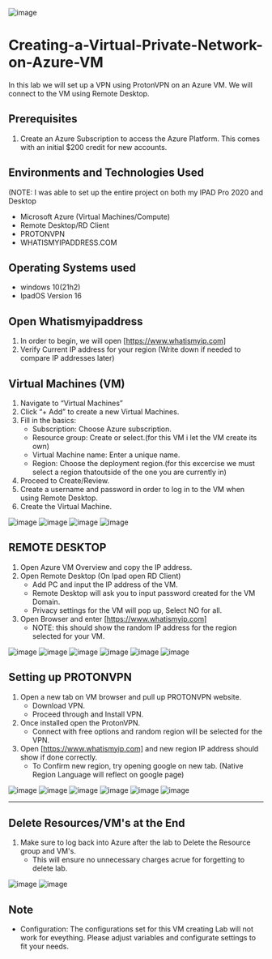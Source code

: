 ![image](https://github.com/Richan21/Creating-a-Virtual-Private-Network-on-Azure-VM/assets/153684298/7813a688-9490-4850-bdff-89177b8e085b)

# Creating-a-Virtual-Private-Network-on-Azure-VM
In this lab we will set up a VPN using ProtonVPN on an Azure VM. We will connect to the VM using Remote Desktop.

## Prerequisites
1. Create an Azure Subscription to access the Azure Platform. This comes with an initial $200 credit for new accounts.

<h2>Environments and Technologies Used</h2>
(NOTE: I was able to set up the entire project on both my IPAD Pro 2020 and Desktop

- Microsoft Azure (Virtual Machines/Compute)
- Remote Desktop/RD Client
- PROTONVPN
- WHATISMYIPADDRESS.COM


<h2>Operating Systems used</h2>

- windows 10(21h2)
- IpadOS Version 16

## Open Whatismyipaddress
1. In order to begin, we will open [https://www.whatismyip.com]
2. Verify Current IP address for your region (Write down if needed to compare IP addresses later)

## Virtual Machines (VM)
1. Navigate to “Virtual Machines”
2. Click “+ Add” to create a new Virtual Machines.
3. Fill in the basics:
   - Subscription: Choose Azure subscription.
   - Resource group: Create or select.(for this VM i let the VM create its own)
   - Virtual Machine name: Enter a unique name.
   - Region: Choose the deployment region.(for this excercise we must select a region thatoutside of the one you are currently in)
4. Proceed to Create/Review.
5. Create a username and password in order to log in to the VM when using Remote Desktop.
6. Create the Virtual Machine.

![image](https://github.com/Richan21/How-to-Implement-a-SOC-in-AZURE/assets/153684298/3a2baf83-9253-4cda-810c-638bb234791c)
![image](https://github.com/Richan21/Creating-a-Virtual-Private-Network-on-Azure-VM/assets/153684298/ee907031-0c09-426f-be74-b7dc3878cee1)
![image](https://github.com/Richan21/Creating-a-Virtual-Private-Network-on-Azure-VM/assets/153684298/952b0b4d-35db-4fa7-b5eb-b69719888e21)
![image](https://github.com/Richan21/How-to-Implement-a-SOC-in-AZURE/assets/153684298/726c6b5a-c4dc-4e49-ab78-d130428e5d8c)

## REMOTE DESKTOP
1. Open Azure VM Overview and copy the IP address.
2. Open Remote Desktop (On Ipad open RD Client)
   - Add PC and input the IP address of the VM.
   - Remote Desktop will ask you to input password created for the VM Domain.
   - Privacy settings for the VM will pop up, Select NO for all.
5. Open Browser and enter [https://www.whatismyip.com]
   - NOTE: this should show the random IP address for the region selected for your VM.

![image](https://github.com/Richan21/Creating-a-Virtual-Private-Network-on-Azure-VM/assets/153684298/24766283-8b69-4efe-9fab-f6da43684e01)
![image](https://github.com/Richan21/Creating-a-Virtual-Private-Network-on-Azure-VM/assets/153684298/60ecf99a-d0c2-4227-96bf-687e18db6d9c)
![image](https://github.com/Richan21/Creating-a-Virtual-Private-Network-on-Azure-VM/assets/153684298/618698a1-f10d-40d3-9d73-f62851bbf67d)
![image](https://github.com/Richan21/Creating-a-Virtual-Private-Network-on-Azure-VM/assets/153684298/156940d6-db59-4fe6-84ae-a16f2514ed30)
![image](https://github.com/Richan21/Creating-a-Virtual-Private-Network-on-Azure-VM/assets/153684298/d12bc403-b44c-4845-b010-6f3d80c27c05)
![image](https://github.com/Richan21/Creating-a-Virtual-Private-Network-on-Azure-VM/assets/153684298/55b0896c-3da6-4540-a895-ebdb5f7856df)

## Setting up PROTONVPN
1. Open a new tab on VM browser and pull up PROTONVPN website.
   - Download VPN.
   - Proceed through and Install VPN.
2. Once installed open the ProtonVPN.
   - Connect with free options and random region will be selected for the VPN.
3. Open [https://www.whatismyip.com] and new region IP address should show if done correctly.
   - To Confirm new region, try opening google on new tab. (Native Region Language will reflect on google page)

![image](https://github.com/Richan21/Creating-a-Virtual-Private-Network-on-Azure-VM/assets/153684298/042662c1-82f0-4cf4-9784-109ac34592c7)
![image](https://github.com/Richan21/Creating-a-Virtual-Private-Network-on-Azure-VM/assets/153684298/849c4c59-439a-48a8-8112-2063f137f534)
![image](https://github.com/Richan21/Creating-a-Virtual-Private-Network-on-Azure-VM/assets/153684298/cec4c165-f213-4a40-9e1e-1f49c78b6adc)
![image](https://github.com/Richan21/Creating-a-Virtual-Private-Network-on-Azure-VM/assets/153684298/ffa3acee-07b0-47d9-91ad-edf67d158306)
![image](https://github.com/Richan21/Creating-a-Virtual-Private-Network-on-Azure-VM/assets/153684298/4645082f-fdb1-4ceb-8180-f6f5e750c89f)
![image](https://github.com/Richan21/Creating-a-Virtual-Private-Network-on-Azure-VM/assets/153684298/427e2c07-6e9d-433d-a41e-413454c43285)


-------------------

## Delete Resources/VM's at the End
1. Make sure to log back into Azure after the lab to Delete the Resource group and VM's.
   - This will ensure no unnecessary charges acrue for forgetting to delete lab.

![image](https://github.com/Richan21/Creating-a-Virtual-Private-Network-on-Azure-VM/assets/153684298/98806ffa-c56b-4f0e-983b-ae204b836b82)
![image](https://github.com/Richan21/Creating-a-Virtual-Private-Network-on-Azure-VM/assets/153684298/cdfb5b57-9b61-4b8e-a06a-7393e0a84d87)



## Note
- Configuration: The configurations set for this VM creating Lab will not work for eveything. Please adjust variables and configurate settings to fit your needs.

